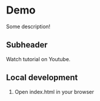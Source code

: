 # Demo

Some description!

## Subheader

Watch tutorial on Youtube.

## Local development

1. Open index.html in your browser
